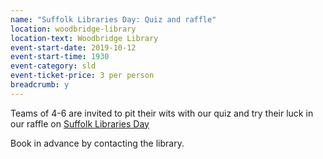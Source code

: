 ```yaml
---
name: "Suffolk Libraries Day: Quiz and raffle"
location: woodbridge-library
location-text: Woodbridge Library
event-start-date: 2019-10-12
event-start-time: 1930
event-category: sld
event-ticket-price: 3 per person
breadcrumb: y
---
```


Teams of 4-6 are invited to pit their wits with our quiz and try their luck in our raffle on [Suffolk Libraries Day](/suffolk-libraries-day/)

Book in advance by contacting the library.
